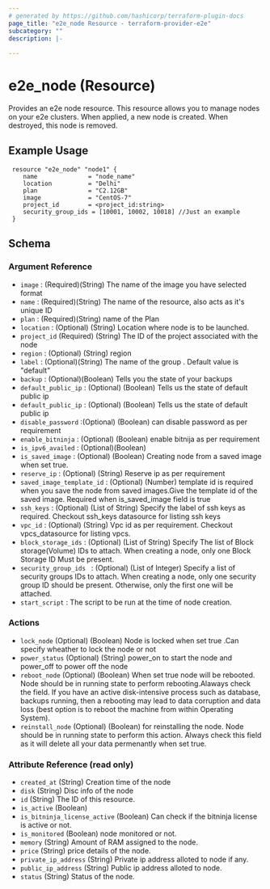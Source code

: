 ```yaml
---
# generated by https://github.com/hashicorp/terraform-plugin-docs
page_title: "e2e_node Resource - terraform-provider-e2e"
subcategory: ""
description: |-
  
---
```


# e2e_node (Resource)
Provides an e2e node resource.
This resource allows you to manage nodes on your e2e clusters. When applied, a new node is created. When destroyed, this node is removed.


<!-- schema generated by tfplugindocs -->
## Example Usage
```hcl
 resource "e2e_node" "node1" {
	name              = "node_name"
    location          = "Delhi"
    plan              = "C2.12GB"
    image             = "CentOS-7"
    project_id        = <project_id:string>
    security_group_ids = [10001, 10002, 10018] //Just an example
 }
```
## Schema

### Argument Reference

- `image` : (Required)(String) The name of the image you have selected format 
- `name` : (Required)(String) The name of the resource, also acts as it's unique ID
- `plan` : (Required)(String) name of the Plan
- `location` : (Optional) (String) Location where node is to be launched.
- `project_id` (Required) (String) The ID of the project associated with the node
- `region` : (Optional) (String) region
- `label` : (Optional)(String) The name of the group . Default value is "default"
- `backup` : (Optional)(Boolean) Tells you the state of your backups
- `default_public_ip` : (Optional) (Boolean) Tells us the state of default public ip
- `default_public_ip` : (Optional) (Boolean) Tells us the state of default public ip
- `disable_password` :(Optional) (Boolean) can disable password as per requirement
- `enable_bitninja` : (Optional) (Boolean) enable bitnija as per requirement
- `is_ipv6_availed` : (Optional)(Boolean)
- `is_saved_image` : (Optional) (Boolean)  Creating node from a saved image when set true.
- `reserve_ip` : (Optional) (String) Reserve ip as per  requirement
- `saved_image_template_id` :  (Optional) (Number) template id  is required when you save the node from saved images.Give the template id of the saved image. Required when is_saved_image field is true
- `ssh_keys` : (Optional) (List of String) Specify the label of ssh keys as required. Checkout ssh_keys datasource for listing ssh keys
- `vpc_id` : (Optional) (String) Vpc id as per requirement. Checkout vpcs_datasource for listing vpcs.
- `block_storage_ids` : (Optional) (List of String) Specify The list of  Block storage(Volume) IDs to attach. When creating a node, only one Block Storage ID Must be present.
- `security_group_ids ` : (Optional) (List of Integer) Specify a list of security groups IDs to attach. When creating a node, only one security group ID should be present. Otherwise, only the first one will be attached.
- `start_script` : The script to be run at the time of node creation.

### Actions

- `lock_node` (Optional) (Boolean) Node is locked when set true .Can specify wheather to lock the node or not
- `power_status` (Optional) (String) power_on to start the node and power_off to power off the node
- `reboot_node` (Optional) (Boolean) When set true node will be rebooted. Node should be in running state to perform rebooting.Alaways check the field. If you have an active disk-intensive process such as database, backups running, then a rebooting may lead to data corruption and data loss (best option is to reboot the machine from within Operating System).
- `reinstall_node` (Optional) (Boolean) for reinstalling the node. Node should be in running state to perform this action. Always check this field as it will delete all your data permenantly when set true.

### Attribute Reference  (read only)

- `created_at` (String) Creation time of the node
- `disk` (String) Disc info of the node
- `id` (String) The ID of this resource.
- `is_active` (Boolean)
- `is_bitninja_license_active` (Boolean) Can check if the bitninja license is active or not.
- `is_monitored` (Boolean) node monitored or not.
- `memory` (String) Amount of RAM assigned to the node.
- `price` (String) price details of the node.
- `private_ip_address` (String) Private ip address alloted to node if any.
- `public_ip_address` (String) Public ip address alloted to node.
- `status` (String) Status of the node.



